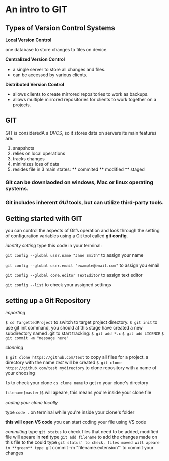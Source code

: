 # An intro to GIT

## Types of Version Control Systems

**Local Version Control**

one database to store changes to files on device.

**Centralized Version Control**

 * a single server to store all changes and files. 
 * can be accessed by various clients.

**Distributed Version Control**

 * allows clients to create mirrored repositories to work as backups.
 * allows multiple mirrored repositories for clients to work together on a projects.


## GIT

GIT is consideredA a *DVCS*, so it stores data on servers its main features are:

1. snapshots
2. relies on local operations 
3. tracks changes
4. minimizes loss of data 
5. resides file in 3 main states: 
  ** commited
  ** modified
  ** staged

### Git can be downlaoded on windows, Mac or linux operating systems.
### Git includes inherent *GUI* tools, but can utilize third-party tools.

## Getting started with GIT

you can control the aspects of Git’s operation and look through the setting of configuration variables using a Git tool called **git config**.

*identity setting*
type this code in your terminal:

`git config --global user.name "Jane Smith"` to assign your name

`git config --global user.email "example@email.com"` to assign you email

`git config --global core.editor TextEditor` to assign text editor

`git config --list` to check your assigned settings

## setting up a Git Repository

*importing*

`$ cd TargettedProject` to switch to target project directory.
`$ git init` to use git init command, you should at this stage have created a new subdirectory named .git
to start tracking:
`$ git add *.c` 
`$ git add LICENCE` 
`$ git commit -m "message here"`

*clonning*

`$ git clone https://github.com/test` to copy all files for a project. a directory with the name *test* will be created
`$ git clone https://github.com/test mydirectory` to clone repository with a name of your choosing

`ls` to check your clone
`cs clone name` to get ro your clone's directory

`filename[master]$` will apeare, this means you're inside your clone file

*coding your clone locally*

type `code .` on terminal while you're inside your clone's folder

**this will open VS code**
you can start coding your file using VS code 

*commiting*
type `git status` to check files that need to be added, modified file will apeare in **red**
type `git add filename` to add the changes made on this file to the could
type `git status' to check, files moved will apeare in **green**
type `git commit -m "filename.extension"` to commit your changes



